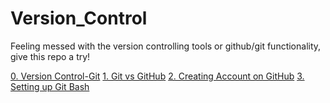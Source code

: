 # Version_Control

Feeling messed with the version controlling tools or github/git functionality, give this repo a try!

[0. Version Control-Git](https://github.com/Astha369/Version_Control/blob/main/0.%20Version%20Control-%20Git.md)
[1. Git vs GitHub](https://github.com/Astha369/Version_Control/blob/main/1.%20Git%20vs%20Github.md)
[2. Creating Account on GitHub](https://github.com/Astha369/Version_Control/blob/main/2.%20Creating%20Account%20on%20Github.md)
[3. Setting up Git Bash](https://github.com/Astha369/Version_Control/blob/main/3.%20Setting%20up%20Git%20Bash.md)
